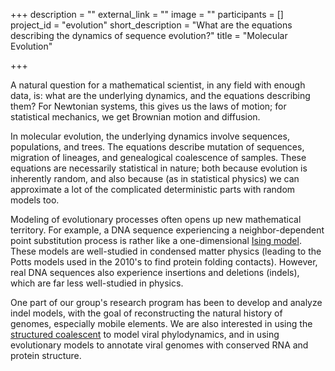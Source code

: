 +++
description = ""
external_link = ""
image = ""
participants = []
project_id = "evolution"
short_description = "What are the equations describing the dynamics of sequence evolution?"
title = "Molecular Evolution"

+++

A natural question for a mathematical scientist, in any field with enough data, is:
what are the underlying dynamics, and the equations describing them?
For Newtonian systems, this gives us the laws of motion;
for statistical mechanics, we get Brownian motion and diffusion.

In molecular evolution, the underlying dynamics involve sequences, populations, and trees.
The equations describe mutation of sequences, migration of lineages, and genealogical coalescence of samples.
These equations are necessarily statistical in nature; both because evolution is inherently random,
and also because (as in statistical physics) we can approximate a lot of the complicated deterministic parts with random models too.

Modeling of evolutionary processes often opens up new mathematical territory.
For example, a DNA sequence experiencing a neighbor-dependent point substitution process is rather like a one-dimensional [Ising model](https://en.wikipedia.org/wiki/Ising_model).
These models are well-studied in condensed matter physics (leading to the Potts models used in the 2010's to find protein folding contacts).
However, real DNA sequences also experience insertions and deletions (indels), which are far less well-studied in physics.

One part of our group's research program has been to develop and analyze indel models, with the goal of reconstructing the natural history of genomes, especially mobile elements.
We are also interested in using the [structured coalescent](https://www.ncbi.nlm.nih.gov/pmc/articles/PMC5850743/) to model viral phylodynamics,
and in using evolutionary models to annotate viral genomes with conserved RNA and protein structure.
